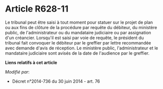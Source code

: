 # Article R628-11

Le tribunal peut être saisi à tout moment pour statuer sur le projet de plan ou aux fins de clôture de la procédure par
requête du débiteur, du ministère public, de l'administrateur ou du mandataire judiciaire ou par assignation d'un créancier.
Lorsqu'il est saisi par voie de requête, le président du tribunal fait convoquer le débiteur par le greffier par lettre
recommandée avec demande d'avis de réception. Le ministère public, l'administrateur et le mandataire judiciaire sont avisés
de la date de l'audience par le greffier.

**Liens relatifs à cet article**

_Modifié par_:

  - Décret n°2014-736 du 30 juin 2014 - art. 76
